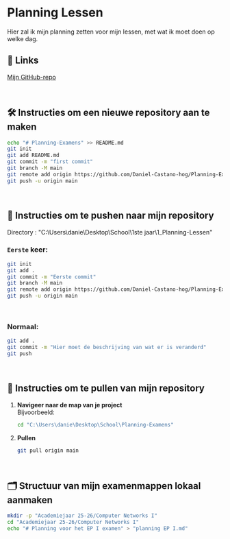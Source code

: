 # Planning Lessen

Hier zal ik mijn planning zetten voor mijn lessen, met wat ik moet doen op welke dag.

## 📎 Links

[Mijn GitHub-repo](https://github.com/Daniel-Castano-hog/Planning_Lessen)

<br>

## 🛠️ Instructies om een nieuwe repository aan te maken

```bash
echo "# Planning-Examens" >> README.md
git init
git add README.md
git commit -m "first commit"
git branch -M main
git remote add origin https://github.com/Daniel-Castano-hog/Planning-Examens.git
git push -u origin main
```
<br>

## 🚀 Instructies om te pushen naar mijn repository
<p>Directory : "C:\Users\danie\Desktop\School\1ste jaar\1_Planning-Lessen"</p>

### `Eerste` keer:
```bash
git init
git add .
git commit -m "Eerste commit"
git branch -M main
git remote add origin https://github.com/Daniel-Castano-hog/Planning-Examens.git
git push -u origin main
```
<br>

### Normaal:
```bash
git add .
git commit -m "Hier moet de beschrijving van wat er is veranderd"
git push
```
<br>

## 🔄 Instructies om te pullen van mijn repository


1. **Navigeer naar de map van je project**  
   Bijvoorbeeld:

   ```bash
   cd "C:\Users\danie\Desktop\School\Planning-Examens"
   ```

2. **Pullen**
    ```bash
    git pull origin main
    ```
<br>

## 🗂️ Structuur van mijn examenmappen lokaal aanmaken
```bash
mkdir -p "Academiejaar 25-26/Computer Networks I"
cd "Academiejaar 25-26/Computer Networks I"
echo "# Planning voor het EP I examen" > "planning EP I.md"

```

